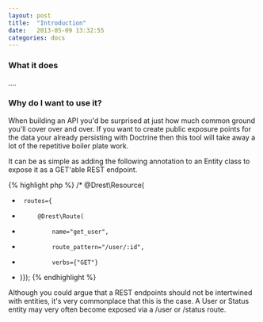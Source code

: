 ```yaml
---
layout: post
title:  "Introduction"
date:   2013-05-09 13:32:55
categories: docs
---
```

### What it does
....

### Why do I want to use it?

When building an API you'd be surprised at just how much common ground you'll cover over and over. If you want to create public exposure points for the data your already persisting with Doctrine then this tool will take away a lot of the repetitive boiler plate work.

It can be as simple as adding the following annotation to an Entity class to expose it as a GET'able REST endpoint.

{% highlight php %}
/* @Drest\Resource(
 *      routes={
 *          @Drest\Route(
 *              name="get_user",
 *              route_pattern="/user/:id",
 *              verbs={"GET"}
 * )});
{% endhighlight %}

Although you could argue that a REST endpoints should not be intertwined with entities, it's very commonplace that this is the case. 
A User or Status entity may very often become exposed via a /user or /status route.
